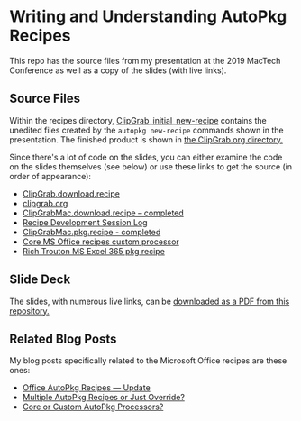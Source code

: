 # Writing and Understanding AutoPkg Recipes
This repo has the source files from my presentation at the 2019 MacTech Conference as well as a copy of the slides (with live links).

## Source Files
Within the recipes directory, [ClipGrab_initial_new-recipe](https://github.com/jazzace/mactech-2019-autopkg/tree/master/recipes/ClipGrab_initial_new-recipe) contains the unedited files created by the `autopkg new-recipe` commands shown in the presentation. The finished product is shown in [the ClipGrab.org directory.](https://github.com/jazzace/mactech-2019-autopkg/tree/master/recipes/ClipGrab.org)

Since there's a lot of code on the slides, you can either examine the code on the slides themselves (see below) or use these links to get the source (in order of appearance):

* [ClipGrab.download.recipe](https://github.com/autopkg/peshay-recipes/blob/master/ClipGrab/ClipGrab.download.recipe)
* [clipgrab.org](https://clipgrab.org)
* [ClipGrabMac.download.recipe – completed](https://github.com/jazzace/mactech-2019-autopkg/blob/master/recipes/ClipGrab.org/ClipGrabMac.download.recipe)
* [Recipe Development Session Log](https://github.com/jazzace/mactech-2019-autopkg/blob/master/recipes/ClipGrab.org/DevelopmentSessionLog.txt)
* [ClipGrabMac.pkg.recipe - completed](https://github.com/jazzace/mactech-2019-autopkg/blob/master/recipes/ClipGrab.org/ClipGrabMac.pkg.recipe)
* [Core MS Office recipes custom processor](https://github.com/autopkg/recipes/blob/master/MSOfficeUpdates/MSOfficeMacURLandUpdateInfoProvider.py)
* [Rich Trouton MS Excel 365 pkg recipe](https://github.com/autopkg/rtrouton-recipes/blob/master/MicrosoftExcel365/MicrosoftExcel365.pkg.recipe)

## Slide Deck
The slides, with numerous live links, can be [downloaded as a PDF from this repository.](https://github.com/jazzace/mactech-2019-autopkg/blob/master/writing-autopkg-recipes-slides.pdf)

## Related Blog Posts
My blog posts specifically related to the Microsoft Office recipes are these ones:

* [Office AutoPkg Recipes — Update](https://maclabs.jazzace.ca/2019/05/18/office-autopkg-recipes-update.html)
* [Multiple AutoPkg Recipes or Just Override?](https://maclabs.jazzace.ca/2019/08/31/multiple-recipes-or-just-override.html)
* [Core or Custom AutoPkg Processors?](https://maclabs.jazzace.ca/2019/09/14/core-or-custom-autopkg-processors.html)
